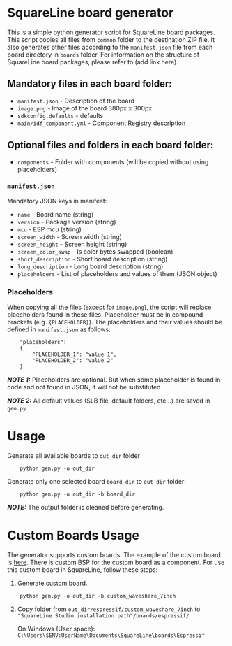 # SquareLine board generator

This is a simple python generator script for SquareLine board packages. This script copies all files from `common` folder to the destination ZIP file. It also generates other files according to the `manifest.json` file from each board directory in `boards` folder. For information on the structure of SquareLine board packages, please refer to (add link here).

## Mandatory files in each board folder:
* `manifest.json` - Description of the board
* `image.png` - Image of the board 380px x 300px
* `sdkconfig.defaults` - defaults
* `main/idf_component.yml` - Component Registry description

## Optional files and folders in each board folder:
* `components` - Folder with components (will be copied without using placeholders)

### `manifest.json`

Mandatory JSON keys in manifest:
* `name` - Board name (string)
* `version` - Package version (string)
* `mcu` - ESP mcu (string)
* `screen_width` - Screen width (string)
* `screen_height` - Screen height (string)
* `screen_color_swap` - Is color bytes swapped (boolean)
* `short_description` - Short board description (string)
* `long_description` - Long board description (string)
* `placeholders` - List of placeholders and values of them (JSON object)

### Placeholders

When copying all the files (except for `image.png`), the script will replace placeholders found in these files. Placeholder must be in compound brackets (e.g. `{PLACEHOLDER}`). The placeholders and their values should be defined in `manifest.json` as follows:

```
    "placeholders":
    {
        "PLACEHOLDER_1": "value 1",
        "PLACEHOLDER_2": "value 2"
    }
```

**_NOTE 1:_** Placeholders are optional. But when some placeholder is found in code and not found in JSON, it will not be substituted.

**_NOTE 2:_** All default values (SLB file, default folders, etc...) are saved in `gen.py`.

# Usage

Generate all available boards to `out_dir` folder

```
    python gen.py -o out_dir
```

Generate only one selected board `board_dir` to `out_dir` folder

```
    python gen.py -o out_dir -b board_dir
```

**_NOTE:_** The output folder is cleaned before generating.

# Custom Boards Usage

The generator supports custom boards. The example of the custom board is [here](boards/custom_waveshare_7inch/). There is custom BSP for the custom board as a component. For use this custom board in SquareLine, follow these steps:

1. Generate custom board.
```
    python gen.py -o out_dir -b custom_waveshare_7inch
```

2. Copy folder from `out_dir/espressif/custom_waveshare_7inch` to `"SquareLine Studio installation path"/boards/espressif/`

    On Windows (User space): `C:\Users\$ENV:UserName\Documents\SquareLine\boards\Espressif`